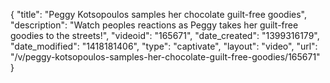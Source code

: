 {
    "title": "Peggy Kotsopoulos samples her chocolate guilt-free goodies",
    "description": "Watch peoples reactions as Peggy takes her guilt-free goodies to the streets!",
    "videoid": "165671",
    "date_created": "1399316179",
    "date_modified": "1418181406",
    "type": "captivate",
    "layout": "video",
    "url": "\/v\/peggy-kotsopoulos-samples-her-chocolate-guilt-free-goodies\/165671"
}